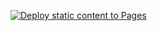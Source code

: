 
[![Deploy static content to Pages](https://github.com/BaigeiGu/BaigeiGu.github.io/actions/workflows/vite.yml/badge.svg)](https://github.com/BaigeiGu/BaigeiGu.github.io/actions/workflows/vite.yml)
